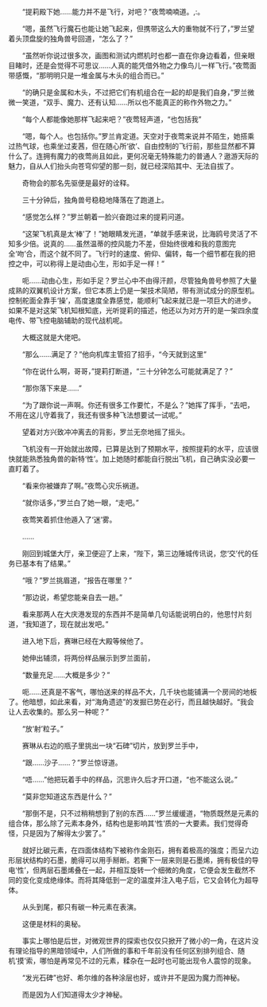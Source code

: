 　　“提莉殿下她……能力并不是飞行，对吧？”夜莺喃喃道。,:。

　　“嗯，虽然飞行魔石也能让她飞起来，但携带这么大的重物就不行了，”罗兰望着头顶盘旋的独角兽号回道，“怎么了？”

　　“虽然听你说过很多次，画图和测试内燃机时也都一直在你身边看着，但亲眼目睹时，还是会觉得不可思议……人真的能凭借外物之力像鸟儿一样飞行。”夜莺面带感慨，“那明明只是一堆金属与木头的组合而已。”

　　“的确只是金属和木头，不过把它们有机组合在一起的却是我们自身，”罗兰微微一笑道，“双手、魔力、还有认知……所以也不能真正的称作外物之力。”

　　“每个人都能像她那样飞起来吧？”夜莺轻声道，“也包括我”

　　“嗯，每个人。也包括你。”罗兰肯定道。天空对于夜莺来说并不陌生，她搭乘过热气球，也乘坐过麦茜，但在随心所‘欲’、自由控制的飞行前，那些显然都不算什么了。连拥有魔力的夜莺尚且如此，更何况毫无特殊能力的普通人？遨游天际的魅力，自从人们抬头向苍穹仰望的那一刻，就已经深陷其中、无法自拔了。

　　奇物会的那名先驱便是最好的诠释。

　　三十分钟后，独角兽号稳稳地降落在了跑道上。

　　“感觉怎么样？”罗兰朝着一脸兴奋跑过来的提莉问道。

　　“这架飞机真是太‘棒’了！”她眼睛发光道，“单就手感来说，比海鸥号灵活了不知多少倍。说真的……虽然温蒂的控风能力不差，但始终很难和我的意图完全‘吻’合，而这个就不同了。飞行时的速度、俯仰、偏转，每一个细节都在我的把控之中，可以称得上是动由心生，形如手足一样！”

　　呃……动由心生，形如手足？罗兰心中不由得汗颜，尽管独角兽号参照了大量成熟的双翼机设计方案，但它本质上仍是一架技术简陋，带有测试成分的原型机。控制舵面全靠手‘操’，高度速度全靠感觉，能顺利飞起来就已是一项巨大的进步。如果不是对这架飞机知根知底，光听提莉的描述，他还以为对方开的是一架四余度电传、带飞控电脑辅助的现代战机呢。

　　大概这就是大佬吧。

　　“那么……满足了？”他向机库主管招了招手，“今天就到这里”

　　“你在说什么啊，哥哥，”提莉打断道，“三十分钟怎么可能就满足了？”

　　“那你落下来是……”

　　“为了跟你说一声啊。你还有很多工作要忙，不是么？”她挥了挥手，“去吧，不用在这儿守着我了，我还有很多种飞法想要试一试呢。”

　　望着对方兴致冲冲离去的背影，罗兰无奈地摇了摇头。

　　飞机没有一开始就出故障，已算是达到了预期水平，按照提莉的水平，应该很快就能熟悉独角兽的新特‘性’。加上她随时都能自行脱出飞机，自己确实没必要一直盯着了。

　　“看来你被嫌弃了啊。”夜莺心灾乐祸道。

　　“就你话多，”罗兰白了她一眼，“走吧。”

　　夜莺笑着抓住他遁入了‘迷’雾。

　　……

　　刚回到城堡大厅，亲卫便迎了上来，“陛下，第三边陲城传讯说，您‘交’代的任务已基本有了结果。”

　　“哦？”罗兰挑眉道，“报告在哪里？”

　　“那边说，希望您能亲自去一趟。”

　　看来那两人在大庆港发现的东西并不是简单几句话能说明白的，他思忖片刻道，“我知道了，现在就出发吧。”

　　进入地下后，赛琳已经在大殿等候他了。

　　她伸出辅须，将两份样品展示到罗兰面前，

　　“数量充足……大概是多少？”

　　呃……还真是不客气，哪怕送来的样品不大，几千块也能铺满一个房间的地板了。他暗想，如此来看，对“海角遗迹”的发掘已势在必行，而且越快越好。“我会让人去收集的。那么另一种呢？”

　　“放‘射’粒子。”

　　赛琳从右边的瓶子里挑出一块“石碑”切片，放到罗兰手中，

　　“跟……沙子……？”罗兰惊讶道。

　　“唔……”他把玩着手中的样品，沉思许久后才开口道，“也不能这么说。”

　　“莫非您知道这东西是什么？”

　　“那倒不是，只不过稍稍想到了别的东西……”罗兰缓缓道，“物质既然是元素的组合体，那么除了元素本身外，结构也是影响其‘性’质的一大要素。我们觉得奇怪，只是因为了解得太少罢了。”

　　就好比碳元素，在四面体结构下被称作金刚石，拥有着极高的强度；而呈六边形层状结构的石墨，脆得可以用手掰断。若撕下一层来则是石墨烯，拥有极佳的导电‘性’，但两层石墨烯叠在一起，并相互旋转一个细微的角度，它便会发生截然不同的变化变成绝缘体。而将其降低到一定的温度并注入电子后，它又会转化为超导体。

　　从头到尾，都只有碳一种元素在表演。

　　这便是材料的奥秘。

　　事实上哪怕是后世，对微观世界的探索也仅仅只掀开了微小的一角，在这片没有理论指导的黑暗领域中，人们所做的事和千年前没有任何区别排列组合、随机‘摸’索，哪怕是再常见不过的元素，糅杂在一起时也可能出现令人震惊的现象。

　　“发光石碑”也好、希尔维的各种涂层也好，或许并不是因为魔力而神秘。

　　而是因为人们知道得太少才神秘。
